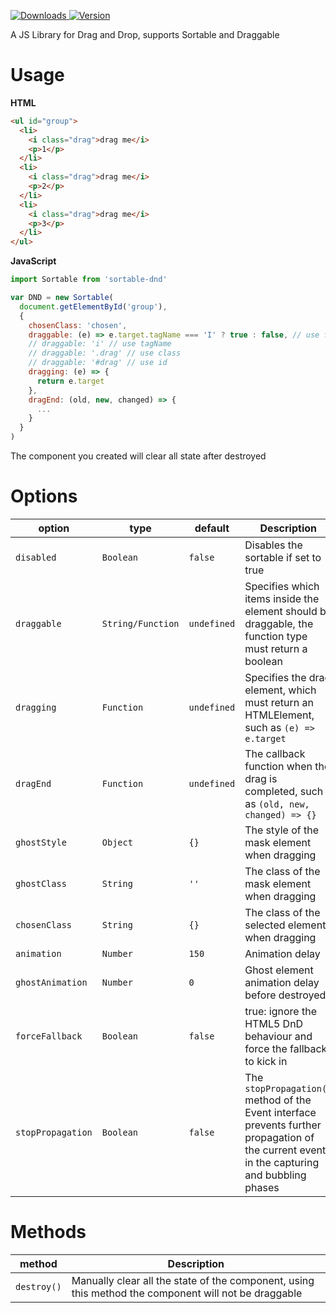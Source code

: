 <p>
  <a href="https://npm-stat.com/charts.html?package=sortable-dnd">
    <img alt="Downloads" src="https://img.shields.io/npm/dm/sortable-dnd.svg">
  </a>
  <a href="https://www.npmjs.com/package/sortable-dnd">
    <img alt="Version" src="https://img.shields.io/npm/v/sortable-dnd.svg"/>
  </a>
</p>



A JS Library for Drag and Drop, supports Sortable and Draggable

# Usage

**HTML**
```html
<ul id="group">
  <li>
    <i class="drag">drag me</i>
    <p>1</p>
  </li>
  <li>
    <i class="drag">drag me</i>
    <p>2</p>
  </li>
  <li>
    <i class="drag">drag me</i>
    <p>3</p>
  </li>
</ul>
```

**JavaScript**
```js
import Sortable from 'sortable-dnd'

var DND = new Sortable(
  document.getElementById('group'),
  {
    chosenClass: 'chosen',
    draggable: (e) => e.target.tagName === 'I' ? true : false, // use function
    // draggable: 'i' // use tagName 
    // draggable: '.drag' // use class
    // draggable: '#drag' // use id
    dragging: (e) => {
      return e.target
    },
    dragEnd: (old, new, changed) => {
      ...
    }
  }
)
```

The component you created will clear all state after destroyed


# Options

| **option** | **type** | **default** | **Description** |
|-------------|--------------|--------------|--------------|
| `disabled`  | `Boolean` | `false` | Disables the sortable if set to true |
| `draggable` | `String/Function` | `undefined` | Specifies which items inside the element should be draggable, the function type must return a boolean |
| `dragging` | `Function` | `undefined` | Specifies the drag element, which must return an HTMLElement, such as `(e) => e.target` |
| `dragEnd` | `Function` | `undefined` | The callback function when the drag is completed, such as `(old, new, changed) => {}` |
| `ghostStyle` | `Object` | `{}` | The style of the mask element when dragging |
| `ghostClass` | `String` | `''` | The class of the mask element when dragging |
| `chosenClass` | `String` | `{}` | The class of the selected element when dragging |
| `animation` | `Number` | `150` | Animation delay |
| `ghostAnimation` | `Number` | `0` | Ghost element animation delay before destroyed |
| `forceFallback` | `Boolean` | `false` | true: ignore the HTML5 DnD behaviour and force the fallback to kick in |
| `stopPropagation` | `Boolean` | `false` | The `stopPropagation()` method of the Event interface prevents further propagation of the current event in the capturing and bubbling phases |

# Methods

| **method** | **Description** |
|--------------|--------------|
| `destroy()` | Manually clear all the state of the component, using this method the component will not be draggable |